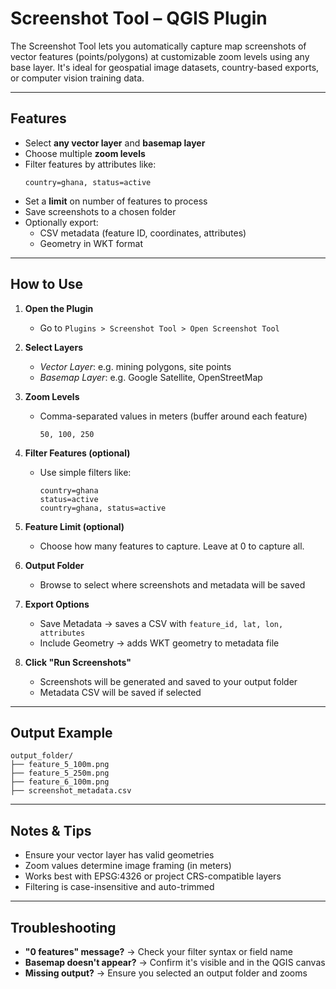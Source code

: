 # Screenshot Tool – QGIS Plugin

The Screenshot Tool lets you automatically capture map screenshots of vector features (points/polygons) at customizable zoom levels using any base layer. It's ideal for geospatial image datasets, country-based exports, or computer vision training data.

---

## Features

- Select **any vector layer** and **basemap layer**
- Choose multiple **zoom levels**
- Filter features by attributes like:
  ```
  country=ghana, status=active
  ```
- Set a **limit** on number of features to process
- Save screenshots to a chosen folder
- Optionally export:
  - CSV metadata (feature ID, coordinates, attributes)
  - Geometry in WKT format

---

## How to Use

1. **Open the Plugin**
   - Go to `Plugins > Screenshot Tool > Open Screenshot Tool`

2. **Select Layers**
   - *Vector Layer*: e.g. mining polygons, site points
   - *Basemap Layer*: e.g. Google Satellite, OpenStreetMap

3. **Zoom Levels**
   - Comma-separated values in meters (buffer around each feature)
     ```
     50, 100, 250
     ```

4. **Filter Features (optional)**
   - Use simple filters like:
     ```
     country=ghana
     status=active
     country=ghana, status=active
     ```

5. **Feature Limit (optional)**
   - Choose how many features to capture. Leave at 0 to capture all.

6. **Output Folder**
   - Browse to select where screenshots and metadata will be saved

7. **Export Options**
   -  Save Metadata → saves a CSV with `feature_id, lat, lon, attributes`
   -  Include Geometry → adds WKT geometry to metadata file

8. **Click "Run Screenshots"**
   - Screenshots will be generated and saved to your output folder
   - Metadata CSV will be saved if selected

---

## Output Example

```
output_folder/
├── feature_5_100m.png
├── feature_5_250m.png
├── feature_6_100m.png
├── screenshot_metadata.csv
```

---

## Notes & Tips

- Ensure your vector layer has valid geometries
- Zoom values determine image framing (in meters)
- Works best with EPSG:4326 or project CRS-compatible layers
- Filtering is case-insensitive and auto-trimmed

---

## Troubleshooting

- **"0 features" message?** → Check your filter syntax or field name
- **Basemap doesn't appear?** → Confirm it's visible and in the QGIS canvas
- **Missing output?** → Ensure you selected an output folder and zooms
